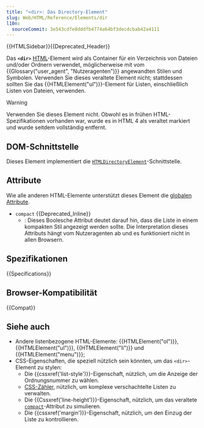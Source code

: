 ```yaml
---
title: "<dir>: Das Directory-Element"
slug: Web/HTML/Reference/Elements/dir
l10n:
  sourceCommit: 3e543cdfe8dddfb4774a64bf3decdcbab42a4111
---
```


{{HTMLSidebar}}{{Deprecated_Header}}

Das **`<dir>`** [HTML](/de/docs/Web/HTML)-Element wird als Container für ein Verzeichnis von Dateien und/oder Ordnern verwendet, möglicherweise mit vom {{Glossary("user_agent", "Nutzeragenten")}} angewandten Stilen und Symbolen. Verwenden Sie dieses veraltete Element nicht; stattdessen sollten Sie das {{HTMLElement("ul")}}-Element für Listen, einschließlich Listen von Dateien, verwenden.

> [!WARNING]
> Verwenden Sie dieses Element nicht. Obwohl es in frühen HTML-Spezifikationen vorhanden war, wurde es in HTML 4 als veraltet markiert und wurde seitdem vollständig entfernt.

## DOM-Schnittstelle

Dieses Element implementiert die [`HTMLDirectoryElement`](/de/docs/Web/API/HTMLDirectoryElement)-Schnittstelle.

## Attribute

Wie alle anderen HTML-Elemente unterstützt dieses Element die [globalen Attribute](/de/docs/Web/HTML/Reference/Global_attributes).

- `compact` {{Deprecated_Inline}}
  - : Dieses Boolesche Attribut deutet darauf hin, dass die Liste in einem kompakten Stil angezeigt werden sollte. Die Interpretation dieses Attributs hängt vom Nutzeragenten ab und es funktioniert nicht in allen Browsern.

<!-- ## Technische Zusammenfassung -->

## Spezifikationen

{{Specifications}}

## Browser-Kompatibilität

{{Compat}}

## Siehe auch

- Andere listenbezogene HTML-Elemente: {{HTMLElement("ol")}}, {{HTMLElement("ul")}}, {{HTMLElement("li")}} und {{HTMLElement("menu")}};
- CSS-Eigenschaften, die speziell nützlich sein könnten, um das `<dir>`-Element zu stylen:
  - Die {{cssxref('list-style')}}-Eigenschaft, nützlich, um die Anzeige der Ordnungsnummer zu wählen.
  - [CSS-Zähler](/de/docs/Web/CSS/CSS_counter_styles/Using_CSS_counters), nützlich, um komplexe verschachtelte Listen zu verwalten.
  - Die {{Cssxref('line-height')}}-Eigenschaft, nützlich, um das veraltete [`compact`](#compact)-Attribut zu simulieren.
  - Die {{cssxref('margin')}}-Eigenschaft, nützlich, um den Einzug der Liste zu kontrollieren.

